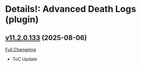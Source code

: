 # Details!: Advanced Death Logs (plugin)

## [v11.2.0.133](https://github.com/Tercioo/AdvancedDeathLogs/tree/v11.2.0.133) (2025-08-06)
[Full Changelog](https://github.com/Tercioo/AdvancedDeathLogs/compare/v11.1.5.132...v11.2.0.133) 

- ToC Update  
